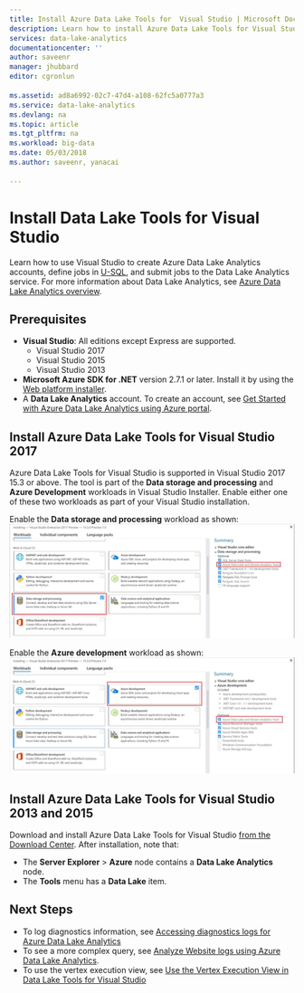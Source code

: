 ```yaml
---
title: Install Azure Data Lake Tools for  Visual Studio | Microsoft Docs
description: Learn how to install Azure Data Lake Tools for Visual Studio. 
services: data-lake-analytics
documentationcenter: ''
author: saveenr
manager: jhubbard
editor: cgronlun

ms.assetid: ad8a6992-02c7-47d4-a108-62fc5a0777a3
ms.service: data-lake-analytics
ms.devlang: na
ms.topic: article
ms.tgt_pltfrm: na
ms.workload: big-data
ms.date: 05/03/2018
ms.author: saveenr, yanacai

---
```

# Install Data Lake Tools for Visual Studio

Learn how to use Visual Studio to create Azure Data Lake Analytics accounts, define jobs in [U-SQL](data-lake-analytics-u-sql-get-started.md), and submit jobs to the Data Lake Analytics service. For more
information about Data Lake Analytics, see [Azure Data Lake Analytics overview](data-lake-analytics-overview.md).

## Prerequisites

* **Visual Studio**: All editions except Express are supported.
    * Visual Studio 2017
    * Visual Studio 2015
    * Visual Studio 2013
* **Microsoft Azure SDK for .NET** version 2.7.1 or later.  Install it by using the [Web platform installer](http://www.microsoft.com/web/downloads/platform.aspx).
* A **Data Lake Analytics** account. To create an account, see [Get Started with Azure Data Lake Analytics using Azure portal](data-lake-analytics-get-started-portal.md).

## Install Azure Data Lake Tools for Visual Studio 2017

Azure Data Lake Tools for Visual Studio is supported in Visual Studio 2017 15.3 or above. The tool is part of the **Data storage and processing** and **Azure Development** workloads in Visual Studio Installer. Enable either one of these two workloads as part of your Visual Studio installation.  

Enable the **Data storage and processing** workload as shown:
    ![Enable Data storage and processing workload](./media/data-lake-analytics-data-lake-tools-get-started/data-lake-tools-for-vs-2017-install-01.png)

Enable the **Azure development** workload as shown:
    ![Enable Azure development workload](./media/data-lake-analytics-data-lake-tools-get-started/data-lake-tools-for-vs-2017-install-02.png)

## Install Azure Data Lake Tools for Visual Studio 2013 and 2015

Download and install Azure Data Lake Tools for Visual Studio [from the Download Center](http://aka.ms/adltoolsvs). After installation, note that:
* The **Server Explorer** > **Azure** node contains a **Data Lake Analytics** node. 
* The **Tools** menu has a **Data Lake** item.


## Next Steps
* To log diagnostics information, see [Accessing diagnostics logs for Azure Data Lake Analytics](data-lake-analytics-diagnostic-logs.md)
* To see a more complex query, see [Analyze Website logs using Azure Data Lake Analytics](data-lake-analytics-analyze-weblogs.md).
* To use the vertex execution view, see [Use the Vertex Execution View in Data Lake Tools for Visual Studio](data-lake-analytics-data-lake-tools-use-vertex-execution-view.md)
